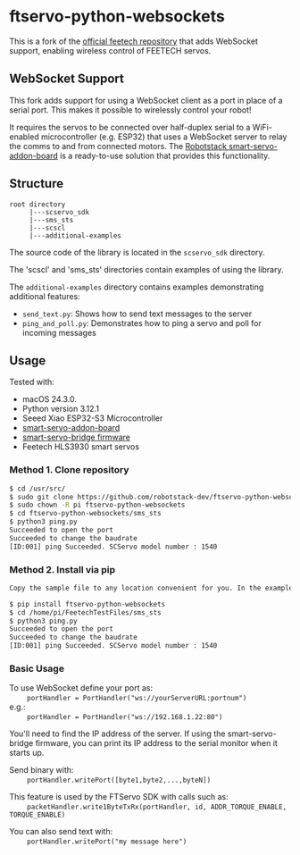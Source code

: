 # ftservo-python-websockets

This is a fork of the [official feetech repository](https://github.com/ftservo/FTServo_Python) that adds WebSocket support, enabling wireless control of FEETECH servos.

## WebSocket Support

This fork adds support for using a WebSocket client as a port in place of a serial port. This makes it possible to wirelessly control your robot!

It requires the servos to be connected over half-duplex serial to a WiFi-enabled microcontroller (e.g. ESP32) that uses a WebSocket server to relay the comms to and from connected motors. The [Robotstack smart-servo-addon-board](https://github.com/robotstack-dev/smart-servo-addon-board) is a ready-to-use solution that provides this functionality.

## Structure

```
root directory
     |---scservo_sdk
     |---sms_sts
     |---scscl
     |---additional-examples
```

The source code of the library is located in the `scservo_sdk` directory.

The 'scscl' and 'sms_sts' directories contain examples of using the library.

The `additional-examples` directory contains examples demonstrating additional features:

- `send_text.py`: Shows how to send text messages to the server
- `ping_and_poll.py`: Demonstrates how to ping a servo and poll for incoming messages

## Usage

Tested with:

- macOS 24.3.0.
- Python version 3.12.1
- Seeed Xiao ESP32-S3 Microcontroller
- [smart-servo-addon-board](https://github.com/robotstack-dev/smart-servo-addon-board)
- [smart-servo-bridge firmware](https://github.com/robotstack-dev/smart-servo-bridge)
- Feetech HLS3930 smart servos

### Method 1. Clone repository

```bash
$ cd /usr/src/
$ sudo git clone https://github.com/robotstack-dev/ftservo-python-websockets.git
$ sudo chown -R pi ftservo-python-websockets
$ cd ftservo-python-websockets/sms_sts
$ python3 ping.py
Succeeded to open the port
Succeeded to change the baudrate
[ID:001] ping Succeeded. SCServo model number : 1540
```

### Method 2. Install via pip

```bash
Copy the sample file to any location convenient for you. In the example I use '/home/pi/FeetechTestFiles'

$ pip install ftservo-python-websockets
$ cd /home/pi/FeetechTestFiles/sms_sts
$ python3 ping.py
Succeeded to open the port
Succeeded to change the baudrate
[ID:001] ping Succeeded. SCServo model number : 1540
```

### Basic Usage

To use WebSocket define your port as:\
&nbsp; &nbsp; &nbsp; &nbsp; `portHandler = PortHandler("ws://yourServerURL:portnum")`\
e.g.:\
&nbsp; &nbsp; &nbsp; &nbsp; `portHandler = PortHandler("ws://192.168.1.22:80")`

You'll need to find the IP address of the server. If using the smart-servo-bridge firmware, you can print its IP address to the serial monitor when it starts up.

Send binary with:\
&nbsp; &nbsp; &nbsp; &nbsp; `portHandler.writePort([byte1,byte2,...,byteN])`

This feature is used by the FTServo SDK with calls such as:\
&nbsp; &nbsp; &nbsp; &nbsp; `packetHandler.write1ByteTxRx(portHandler, id, ADDR_TORQUE_ENABLE, TORQUE_ENABLE)`

You can also send text with:\
&nbsp; &nbsp; &nbsp; &nbsp; `portHandler.writePort("my message here")`
